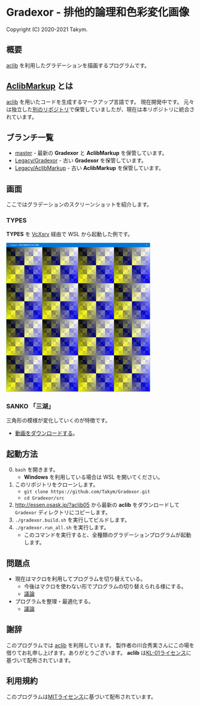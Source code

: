 # Gradexor - 排他的論理和色彩変化画像
Copyright (C) 2020-2021 Takym.

## 概要
[aclib](http://essen.osask.jp/?aclib05) を利用したグラデーションを描画するプログラムです。

## [AclibMarkup](./AclibMarkup) とは
[aclib](http://essen.osask.jp/?aclib05) を用いたコードを生成するマークアップ言語です。
現在開発中です。
元々は独立した[別のリポジトリ](https://github.com/Takym/AclibMarkup)で保管していましたが、現在は本リポジトリに統合されています。

## ブランチ一覧
* [master](https://github.com/Takym/Gradexor/tree/master) - 最新の **Gradexor** と **AclibMarkup** を保管しています。
* [Legacy/Gradexor](https://github.com/Takym/Gradexor/tree/Legacy/Gradexor) - 古い **Gradexor** を保管しています。
* [Legacy/AclibMarkup](https://github.com/Takym/Gradexor/tree/Legacy/AclibMarkup) - 古い **AclibMarkup** を保管しています。

## 画面
ここではグラデーションのスクリーンショットを紹介します。

### TYPES
**TYPES** を [VcXsrv](https://sourceforge.net/projects/vcxsrv/) 経由で WSL から起動した例です。

[<img src="./Screenshots/Types.png" width="384" />](./Screenshots/Types.png)

### SANKO 「三湖」
三角形の模様が変化していくのが特徴です。
* [動画をダウンロードする](./Screenshots/Sanko.mp4?raw=true)。

## 起動方法
0. `bash` を開きます。
	* **Windows** を利用している場合は WSL を開いてください。
1. このリポジトリをクローンします。
	* `git clone https://github.com/Takym/Gradexor.git`
	* `cd Gradexor/src`
2. <http://essen.osask.jp/?aclib05> から最新の **aclib** をダウンロードして `Gradexor` ディレクトリにコピーします。
3. `./gradexor.build.sh` を実行してビルドします。
4. `./gradexor.run_all.sh` を実行します。
	* このコマンドを実行すると、全種類のグラデーションプログラムが起動します。

## 問題点
* 現在はマクロを利用してプログラムを切り替えている。
	* 今後はマクロを使わない形でプログラムの切り替えられる様にする。
	* [議論](https://github.com/Takym/Gradexor/issues/1)
* プログラムを整理・最適化する。
	* [議論](https://github.com/Takym/Gradexor/issues/2)

## 謝辞
このプログラムでは [aclib](http://essen.osask.jp/?aclib05) を利用しています。
製作者の川合秀実さんにこの場を借りてお礼申し上げます。ありがとうございます。
**aclib** は[KL-01ライセンス](http://web.archive.org/web/20040402101233/http://www.imasy.org/~mone/kawaido/license01-1.0.html)に基づいて配布されています。

## 利用規約
このプログラムは[MITライセンス](./LICENSE.md)に基づいて配布されています。
